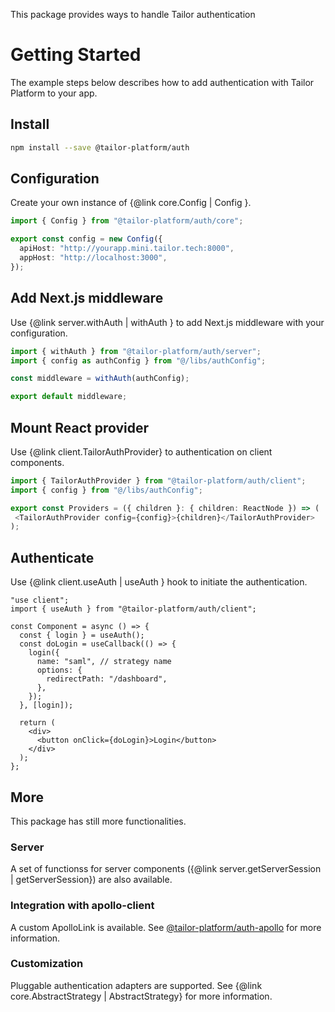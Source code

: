 This package provides ways to handle Tailor authentication

# Getting Started

The example steps below describes how to add authentication with Tailor Platform to your app.

## Install

```bash
npm install --save @tailor-platform/auth
```

## Configuration

Create your own instance of {@link core.Config | Config }.

```ts
import { Config } from "@tailor-platform/auth/core";

export const config = new Config({
  apiHost: "http://yourapp.mini.tailor.tech:8000",
  appHost: "http://localhost:3000",
});
```

## Add Next.js middleware

Use {@link server.withAuth | withAuth } to add Next.js middleware with your configuration.

```ts
import { withAuth } from "@tailor-platform/auth/server";
import { config as authConfig } from "@/libs/authConfig";

const middleware = withAuth(authConfig);

export default middleware;
```

## Mount React provider

Use {@link client.TailorAuthProvider} to authentication on client components.

```ts
import { TailorAuthProvider } from "@tailor-platform/auth/client";
import { config } from "@/libs/authConfig";

export const Providers = ({ children }: { children: ReactNode }) => (
 <TailorAuthProvider config={config}>{children}</TailorAuthProvider>
);
```

## Authenticate

Use {@link client.useAuth | useAuth } hook to initiate the authentication.

```tsx
"use client";
import { useAuth } from "@tailor-platform/auth/client";

const Component = async () => {
  const { login } = useAuth();
  const doLogin = useCallback(() => {
    login({
      name: "saml", // strategy name
      options: {
        redirectPath: "/dashboard",
      },
    });
  }, [login]);

  return (
    <div>
      <button onClick={doLogin}>Login</button>
    </div>
  );
};
```

## More

This package has still more functionalities.

### Server

A set of functionss for server components ({@link server.getServerSession | getServerSession}) are also available.

### Integration with apollo-client

A custom ApolloLink is available. See [@tailor-platform/auth-apollo](https://tailor-platform.github.io/frontend-packages/modules/_tailor_platform_auth_apollo.html) for more information.

### Customization

Pluggable authentication adapters are supported. See {@link core.AbstractStrategy | AbstractStrategy} for more information.
